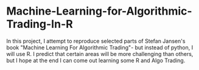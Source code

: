 # Machine-Learning-for-Algorithmic-Trading-In-R
In this project, I attempt to reproduce selected parts of Stefan Jansen's book "Machine Learning For Algorithmic Trading"- but instead of python, I will use R. I predict that certain areas will be more challenging than others, but I hope at the end I can come out learning some R and Algo Trading.
